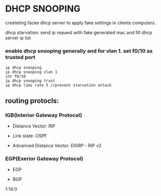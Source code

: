 # DHCP SNOOPING

createting facke dhcp server to apply fake settings in clients computers.

dhcp starvation: send ip reauest with fake generated mac and fill dhcp server ip list 

### enable dhcp snooping generally and for vlan 1. set f0/10 as trusted port

```
ip dhcp snooping
ip dhcp snooping vlan 1
int f0/10
ip dhcp snooping trust
ip dhcp limi rate 5 //prevent starvation attack
```
## routing protocls:

### IGB(Interior Gateway Protocol)

* Distance Vector: RIP

* Link state: OSPF

* Advanced Distance Vector: EIGRP - RIP v2

### EGP(Exerior Gateway Protocol)

* EGP

* BGP


1:14:0
